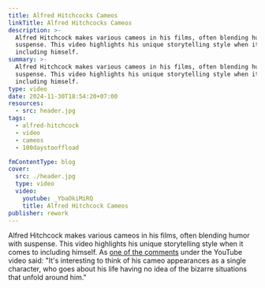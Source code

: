 ```yaml
---
title: Alfred Hitchcocks Cameos
linkTitle: Alfred Hitchcocks Cameos
description: >-
  Alfred Hitchcock makes various cameos in his films, often blending humor with
  suspense. This video highlights his unique storytelling style when it comes to
  including himself.
summary: >-
  Alfred Hitchcock makes various cameos in his films, often blending humor with
  suspense. This video highlights his unique storytelling style when it comes to
  including himself.
type: video
date: 2024-11-30T18:54:20+07:00
resources:
  - src: header.jpg
tags:
  - alfred-hitchcock
  - video
  - cameos
  - 100daystooffload

fmContentType: blog
cover:
  src: ./header.jpg
  type: video
  video:
    youtube: _YbaOkiMiRQ
    title: Alfred Hitchcock Cameos
publisher: rework
---
```


Alfred Hitchcock makes various cameos in his films, often blending humor with suspense. This video highlights his unique storytelling style when it comes to including himself. As [one of the comments](https://www.youtube.com/watch?v=_YbaOkiMiRQ&lc=UgxSHAa9Kzv5SsMB7KZ4AaABAg) under the YouTube video said: "It's interesting to think of his cameo appearances as a single character, who goes about his life having no idea of the bizarre situations that unfold around him."

